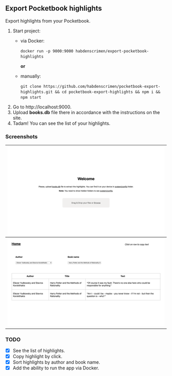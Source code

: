 ## Export Pocketbook highlights

Export highlights from your Pocketbook.

1. Start project:
    - via Docker:
      
      `docker run -p 9000:9000 habdenscrimen/export-pocketbook-highlights`

        **or**

    - manually: 
      
      `git clone https://github.com/habdenscrimen/pocketbook-export-highlights.git && cd pocketbook-export-highlights && npm i && npm start`
2. Go to http://localhost:9000.
3. Upload **books.db** file there in accordance with the instructions on the site.
4. Tadam! You can see the list of your highlights.

### Screenshots

| ![welcome page](./screenshots/welcome.png)  |
|---|
| ![list page](./screenshots/list.png)  |

### TODO

- [x] See the list of highlights.
- [x] Copy highlight by click.
- [x] Sort highlights by author and book name.
- [x] Add the ability to run the app via Docker.
